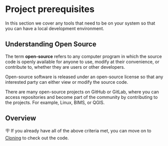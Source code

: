 # Project prerequisites

In this section we cover any tools that need to be on your system so that you can have a local development environment.

## Understanding Open Source

The term **open-source** refers to any computer program in which the source code is openly available for anyone to use,
modify at their convenience, or contribute to, whether they are users or other developers.

Open-source software is released under an open-source license so that any interested party can either view or modify the
source code.

There are many open-source projects on GitHub or GitLab, where you can access repositories and become part of the
community by contributing to the projects. For example, Linux, BIMS, or QGIS.

## Overview
<!-- To Be Populated -->

🪧 If you already have all of the above criteria met, you can move on to [Cloning](cloning.md) to check out the code.

